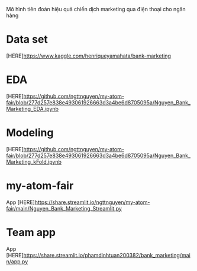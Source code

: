 Mô hình tiên đoán hiệu quả chiến dịch marketing qua điện thoại cho ngân hàng
# Data set
[HERE]https://www.kaggle.com/henriqueyamahata/bank-marketing
# EDA 
[HERE]https://github.com/ngttnguyen/my-atom-fair/blob/277d257e838e493061926663d3a4be6d8705095a/Nguyen_Bank_Marketing_EDA.ipynb

# Modeling
[HERE]https://github.com/ngttnguyen/my-atom-fair/blob/277d257e838e493061926663d3a4be6d8705095a/Nguyen_Bank_Marketing_kFold.ipynb

# my-atom-fair
App [HERE]https://share.streamlit.io/ngttnguyen/my-atom-fair/main/Nguyen_Bank_Marketing_Streamlit.py

# Team app
App [HERE]https://share.streamlit.io/phamdinhtuan200382/bank_marketing/main/app.py